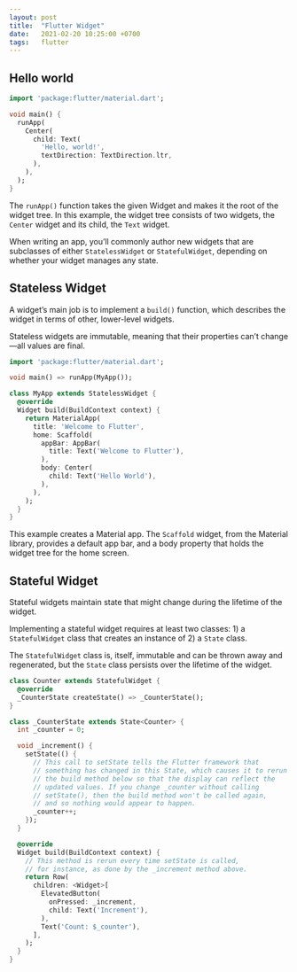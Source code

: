 ```yaml
---
layout: post
title:  "Flutter Widget"
date:   2021-02-20 10:25:00 +0700
tags:   flutter
---
```


## Hello world

```dart
import 'package:flutter/material.dart';

void main() {
  runApp(
    Center(
      child: Text(
        'Hello, world!',
        textDirection: TextDirection.ltr,
      ),
    ),
  );
}
```

The `runApp()` function takes the given Widget and makes it the root of the widget tree. In this example, the widget tree consists of two widgets, the `Center` widget and its child, the `Text` widget.

When writing an app, you’ll commonly author new widgets that are subclasses of either `StatelessWidget` or `StatefulWidget`, depending on whether your widget manages any state.

## Stateless Widget
A widget’s main job is to implement a `build()` function, which describes the widget in terms of other, lower-level widgets.

Stateless widgets are immutable, meaning that their properties can’t change—all values are final.

```dart
import 'package:flutter/material.dart';

void main() => runApp(MyApp());

class MyApp extends StatelessWidget {
  @override
  Widget build(BuildContext context) {
    return MaterialApp(
      title: 'Welcome to Flutter',
      home: Scaffold(
        appBar: AppBar(
          title: Text('Welcome to Flutter'),
        ),
        body: Center(
          child: Text('Hello World'),
        ),
      ),
    );
  }
}
```

This example creates a Material app. The `Scaffold` widget, from the Material library, provides a default app bar, and a body property that holds the widget tree for the home screen.

## Stateful Widget
Stateful widgets maintain state that might change during the lifetime of the widget.

Implementing a stateful widget requires at least two classes: 1) a `StatefulWidget` class that creates an instance of 2) a `State` class.

The `StatefulWidget` class is, itself, immutable and can be thrown away and regenerated, but the `State` class persists over the lifetime of the widget.

```dart
class Counter extends StatefulWidget {
  @override
  _CounterState createState() => _CounterState();
}

class _CounterState extends State<Counter> {
  int _counter = 0;

  void _increment() {
    setState(() {
      // This call to setState tells the Flutter framework that
      // something has changed in this State, which causes it to rerun
      // the build method below so that the display can reflect the
      // updated values. If you change _counter without calling
      // setState(), then the build method won't be called again,
      // and so nothing would appear to happen.
      _counter++;
    });
  }

  @override
  Widget build(BuildContext context) {
    // This method is rerun every time setState is called,
    // for instance, as done by the _increment method above.
    return Row(
      children: <Widget>[
        ElevatedButton(
          onPressed: _increment,
          child: Text('Increment'),
        ),
        Text('Count: $_counter'),
      ],
    );
  }
}
```
